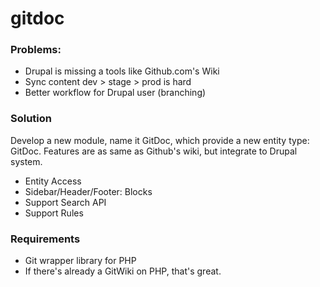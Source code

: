 gitdoc
======


### Problems:

- Drupal is missing a tools like Github.com's Wiki
- Sync content dev > stage > prod is hard
- Better workflow for Drupal user (branching)

### Solution

Develop a new module, name it GitDoc, which provide a new entity type: GitDoc. Features are as same as Github's wiki, but integrate to Drupal system.

- Entity Access
- Sidebar/Header/Footer: Blocks
- Support Search API
- Support Rules

### Requirements

- Git wrapper library for PHP
- If there's already a GitWiki on PHP, that's great.
